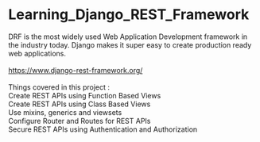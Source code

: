 # Learning_Django_REST_Framework
DRF is the most widely used Web Application Development framework in the industry today. Django makes it super easy to create production ready web applications.</br>
</br>
https://www.django-rest-framework.org/</br>
</br>
Things covered in this project :</br>
Create REST APIs using Function Based Views</br>
Create REST APIs using Class Based Views</br>
Use mixins, generics and viewsets</br>
Configure Router and Routes for REST APIs</br>
Secure REST APIs using Authentication and Authorization</br>

